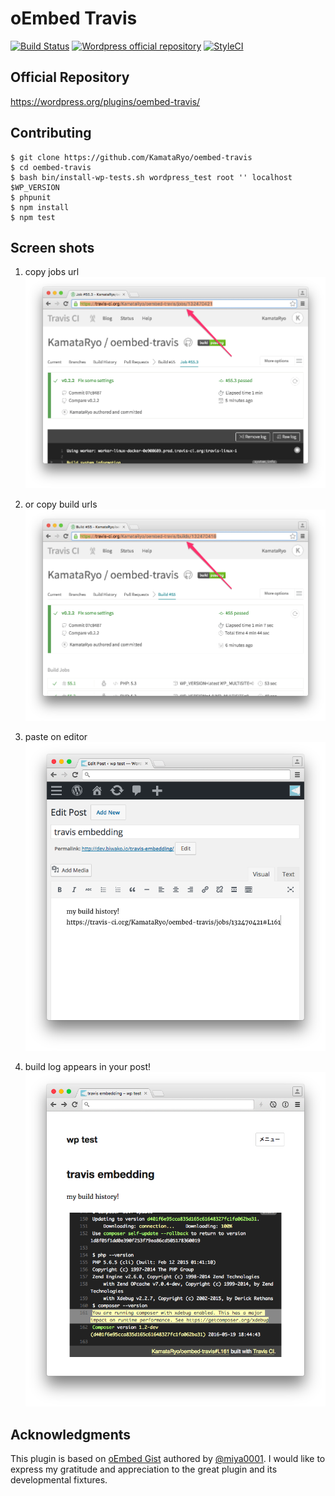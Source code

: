 # oEmbed Travis

[![Build Status](https://travis-ci.org/KamataRyo/oembed-travis.svg)](https://travis-ci.org/KamataRyo/oembed-travis)
[![Wordpress official repository](https://img.shields.io/wordpress/v/oembed-travis.svg)](https://wordpress.org/plugins/oembed-travis/)
[![StyleCI](https://styleci.io/repos/58851332/shield)](https://styleci.io/repos/58851332)

## Official Repository

https://wordpress.org/plugins/oembed-travis/

## Contributing

```
$ git clone https://github.com/KamataRyo/oembed-travis
$ cd oembed-travis
$ bash bin/install-wp-tests.sh wordpress_test root '' localhost $WP_VERSION
$ phpunit
$ npm install
$ npm test
```

## Screen shots

1. copy jobs url
![copy job url](./screenshot-1.png)

1. or copy build urls
![copy build url](./screenshot-2.png)

1. paste on editor
![paste on editor](./screenshot-3.png)

1. build log appears in your post!
![build log appearance on post](./screenshot-4.png)

## Acknowledgments

This plugin is based on [oEmbed Gist](https://wordpress.org/plugins/oembed-gist/) authored by [@miya0001](https://github.com/miya0001). I would like to express my gratitude and appreciation to the great plugin and its developmental fixtures.
